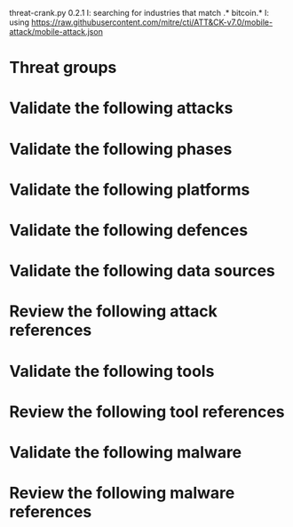 threat-crank.py 0.2.1
I: searching for industries that match .* bitcoin.*
I: using https://raw.githubusercontent.com/mitre/cti/ATT&CK-v7.0/mobile-attack/mobile-attack.json
# Threat groups


# Validate the following attacks


# Validate the following phases


# Validate the following platforms


# Validate the following defences


# Validate the following data sources


# Review the following attack references


# Validate the following tools


# Review the following tool references


# Validate the following malware


# Review the following malware references


